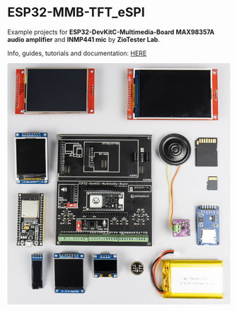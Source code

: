 # ESP32-MMB-TFT_eSPI

Example projects for **ESP32-DevKitC-Multimedia-Board**  **MAX98357A audio amplifier** and **INMP441 mic** by **ZioTester Lab**.

Info, guides, tutorials and documentation: [HERE](http://ziotester.github.io/hardware/mmb)

![](kit.jpg)

